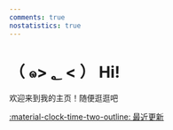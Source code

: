 ```yaml
---
comments: true
nostatistics: true
---
```


# （ ๑> ؂ < ） Hi!

欢迎来到我的主页！随便逛逛吧


[:material-clock-time-two-outline: 最近更新](changelog)  

